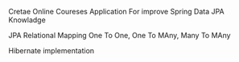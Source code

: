Cretae Online Coureses Application For improve Spring Data JPA Knowladge 

JPA Relational Mapping
  One To One,
  One To MAny,
  Many To MAny

Hibernate implementation 
